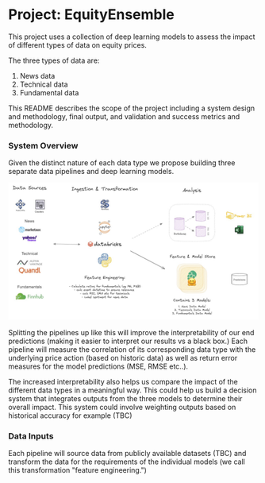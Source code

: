 # Project: EquityEnsemble

This project uses a collection of deep learning models to assess the impact of different types of data on equity prices. 

The three types of data are:

1. News data
2. Technical data
3. Fundamental data

This README describes the scope of the project including a system design and methodology, final output, and validation and success metrics and methodology.

### System Overview

Given the distinct nature of each data type we propose building three separate data pipelines and deep learning models.

![Alternative Text](https://github.com/ashatidealiq/EquityEnsemble/blob/main/pipeline.jpg)

Splitting the pipelines up like this will improve the interpretability of our end predictions (making it easier to interpret our results vs a black box.) Each pipeline will measure the correlation of its corresponding data type with the underlying price action (based on historic data) as well as return error measures for the model predictions (MSE, RMSE etc..).  

The increased interpretability also helps us compare the impact of the different data types in a meaningful way. This could help us build a decision system that integrates outputs from the three models to determine their overall impact. This system could involve weighting outputs based on historical accuracy for example (TBC)

### Data Inputs

Each pipeline will source data from publicly available datasets (TBC) and transform the data for the requirements of the individual models (we call this transformation "feature engineering.") 
